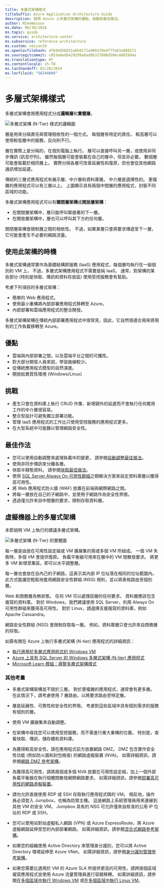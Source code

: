 ```yaml
---
title: 多層式架構樣式
titleSuffix: Azure Application Architecture Guide
description: 說明 Azure 上多層式架構的優點、挑戰和最佳做法。
author: MikeWasson
ms.date: 08/30/2018
ms.topic: guide
ms.service: architecture-center
ms.subservice: reference-architecture
ms.custom: seojan19
ms.openlocfilehash: d7b94d56831a6b9172a9091f0e4f7fa63a8881f1
ms.sourcegitcommit: c053e6edb429299a0ad9b327888d596c48859d4a
ms.translationtype: HT
ms.contentlocale: zh-TW
ms.lasthandoff: 03/20/2019
ms.locfileid: "58244609"
---
```

# <a name="n-tier-architecture-style"></a>多層式架構樣式

多層式架構會將應用程式分成**邏輯層**和**實體層**。

![多層式架構 (N-Tier) 樣式的邏輯圖](./images/n-tier-logical.svg)

層是用來分隔責任與管理相依性的一個方式。 每個層有特定的責任。 較高層可以使用較低層中的服務，反向則不行。

層在實際上是分隔的，在個別電腦上執行。 層可以直接呼叫另一層，或使用非同步傳訊 (訊息佇列)。 雖然每個層可能會裝載在自己的層中，但並非必要。 數個層可能會裝載於相同層上。 實際分隔各層可改善延展性和復原，但也會從其他網路通訊增加延遲。

傳統的三層式應用程式有展示層、中介層和資料庫層。 中介層是選擇性的。 更複雜的應用程式可以有三層以上。 上圖顯示具有兩個中間層的應用程式，封裝不同區域的功能。

多層式架構應用程式可以有**關閉層架構**或**開放層架構**：

- 在關閉層架構中，層只能呼叫緊接著的下一層。
- 在開放層架構中，層也可以呼叫其下方的任何層。

關閉層架構會限制層之間的相依性。 不過，如果某層只會將要求傳遞至下一層，它可能會產生不必要的網路流量。

## <a name="when-to-use-this-architecture"></a>使用此架構的時機

多層式架構通常實作為基礎結構即服務 (IaaS) 應用程式，每個層均執行在一組個別的 VM 上。 不過，多層式架構應用程式不需要是純 IaaS。 通常，對架構的某些部分 (特別是快取、傳訊和資料存放區) 使用受控服務會有幫助。

考慮下列項目的多層式架構：

- 簡單的 Web 應用程式。
- 使用最小重構將內部部署應用程式移轉至 Azure。
- 內部部署和雲端應用程式的整合開發。

多層式架構架構在傳統內部部署應用程式中很常見，因此，它自然很適合用來將現有的工作負載移轉至 Azure。

## <a name="benefits"></a>優點

- 雲端與內部部署之間，以及雲端平台之間的可攜性。
- 對大部分開發人員來說，學習曲線較少。
- 從傳統應用程式模型的自然演進。
- 開放給異質性環境 (Windows/Linux)

## <a name="challenges"></a>挑戰

- 產生只會在資料庫上執行 CRUD 作業、新增額外的延遲而不會執行任何實用工作的中介層很容易。
- 整合型設計可避免獨立部署功能。
- 管理 IaaS 應用程式的工作比只使用受控服務的應用程式更多。
- 在大型系統中可能難以管理網路安全性。

## <a name="best-practices"></a>最佳作法

- 您可以使用自動調整來處理負載中的變更。 請參閱[自動調整最佳做法][autoscaling]。
- 使用非同步傳訊來分離各層。
- 快取半靜態資料。 請參閱[快取最佳做法][caching]。
- 使用 [SQL Server Always On 可用性群組][sql-always-on]之類解決方案來設定資料庫層以獲得高可用性。
- 將 Web 應用程式防火牆 (WAF) 放置在前端與網際網路之間。
- 將每一層放在自己的子網路中，並使用子網路作為安全性界限。
- 透過僅允許來自中間層的要求，限制存取資料層。

## <a name="n-tier-architecture-on-virtual-machines"></a>虛擬機器上的多層式架構

本節說明 VM 上執行的建議多層式架構。

![多層式架構 (N-Tier) 的實體圖](./images/n-tier-physical.png)

每一層是由放在可用性設定組或 VM 擴展集的兩或多個 VM 所組成。 一個 VM 失敗時，多個 VM 會提供復原。 負載平衡器可用來在層中的 VM 間散發要求。 將更多 VM 新增至集區，即可以水平調整層。

每一層也會放在自內己的子網路，這表示其內部 IP 位址落在相同的位址範圍內。 此方式能讓您輕鬆地套用網路安全性群組 (NSG) 規則，並以將表格路由至個別層。

Web 和商務層為無狀態。 任何 VM 可以處理該層的任何要求。 資料層應該包含複寫的資料庫。 對於 Windows，我們建議使用 SQL Server，利用 Always On 可用性群組來獲得高可用性。 對於 Linux，請選擇支援複寫的資料庫，例如 Apache Cassandra。

網路安全性群組 (NSG) 會限制存取每一層。 例如，資料庫層只會允許來自商務層的存取。

如需有關在 Azure 上執行多層式架構 (N-tier) 應用程式的詳細資訊：

- [執行適用於多層式應用程式的 Windows VM][n-tier-windows]
- [Azure 上具有 SQL Server 的 Windows 多層式架構 (N-tier) 應用程式][n-tier-linux]
- [Microsoft Learn 模組：導覽多層式架構樣式](/learn/modules/n-tier-architecture/)

### <a name="additional-considerations"></a>其他考量

- 多層式架構架構並不限於三層。 對於更複雜的應用程式，通常會有更多層。 在此情況下，請考慮使用 7 層路由，以將要求路由至特定層。

- 層是延展性、可靠性和安全性的界限。 考慮對這些區域中具有個別需求的服務有個別的層。

- 使用 VM 擴展集來自動調整。

- 在架構中尋找您可以使用受控服務，而不需進行重大重構的位置。 特別是，查看快取、傳訊、儲存體和資料庫。

- 為獲得較高安全性，請在應用程式前方放置網路 DMZ。 DMZ 包含實作安全性功能 (例如防火牆和封包檢查) 的網路虛擬裝置 (NVA)。 如需詳細資訊，請參閱[網路 DMZ 參考架構][dmz]。

- 為獲得高可用性，請將兩個或多個 NVA 放置在可用性設定組，加上一個外部負載平衡器在執行個體間散發網際網路要求。 如需詳細資訊，請參閱[部署高可用性的網路虛擬裝置][ha-nva]。

- 請勿允許直接使用 RDP 或 SSH 存取執行應用程式碼的 VM。 相反地，操作員必須登入 Jumpbox，也稱為防禦主機。 這是網路上系統管理員用來連線到其他 VM 的安全 VM。 Jumpbox 具有的 NSG 可允許僅來自核准的公用 IP 位址的 RDP 或 SSH。

- 您可以使用站對站虛擬私人網路 (VPN) 或 Azure ExpressRoute，將 Azure 虛擬網路延伸至您的內部部署網路。 如需詳細資訊，請參閱[混合式網路參考架構][hybrid-network]。

- 如果您的組織使用 Active Directory 來管理身分識別，您可以將 Active Directory 環境延伸至 Azure VNet。 如需詳細資訊，請參閱[身分識別管理參考架構][identity]。

- 如果您需要比適用於 VM 的 Azure SLA 所提供更高的可用性，請跨兩個區域複寫應用程式並使用 Azure 流量管理員進行容錯移轉。 如需詳細資訊，請參閱[在多個區域中執行 Windows VM][multiregion-windows] 或[在多個區域中執行 Linux VM][multiregion-linux]。

[autoscaling]: ../../best-practices/auto-scaling.md
[caching]: ../../best-practices/caching.md
[dmz]: ../../reference-architectures/dmz/index.md
[ha-nva]: ../../reference-architectures/dmz/nva-ha.md
[hybrid-network]: ../../reference-architectures/hybrid-networking/index.md
[identity]: ../../reference-architectures/identity/index.md
[multiregion-linux]: ../../reference-architectures/virtual-machines-linux/multi-region-application.md
[multiregion-windows]: ../../reference-architectures/virtual-machines-windows/multi-region-application.md
[n-tier-linux]: ../../reference-architectures/virtual-machines-linux/n-tier.md
[n-tier-windows]: ../../reference-architectures/virtual-machines-windows/n-tier.md
[sql-always-on]: /sql/database-engine/availability-groups/windows/always-on-availability-groups-sql-server